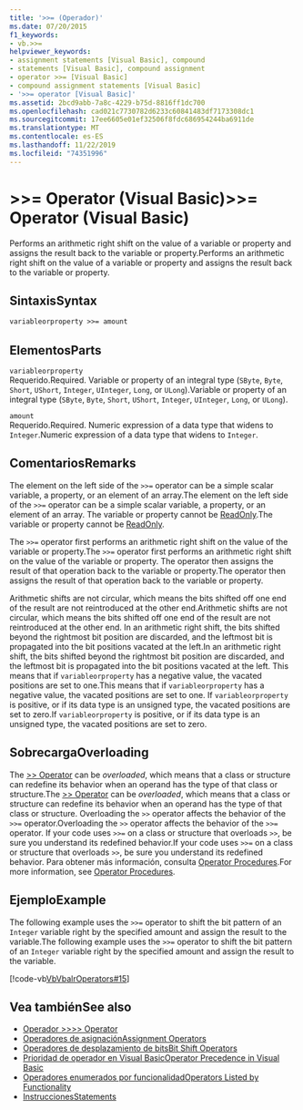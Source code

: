 ```yaml
---
title: '>>= (Operador)'
ms.date: 07/20/2015
f1_keywords:
- vb.>>=
helpviewer_keywords:
- assignment statements [Visual Basic], compound
- statements [Visual Basic], compound assignment
- operator >>= [Visual Basic]
- compound assignment statements [Visual Basic]
- '>>= operator [Visual Basic]'
ms.assetid: 2bcd9abb-7a8c-4229-b75d-8816ff1dc700
ms.openlocfilehash: cad021c7730782d6233c60841483df7173308dc1
ms.sourcegitcommit: 17ee6605e01ef32506f8fdc686954244ba6911de
ms.translationtype: MT
ms.contentlocale: es-ES
ms.lasthandoff: 11/22/2019
ms.locfileid: "74351996"
---
```

# <a name="-operator-visual-basic"></a><span data-ttu-id="f13f1-102">>>= Operator (Visual Basic)</span><span class="sxs-lookup"><span data-stu-id="f13f1-102">>>= Operator (Visual Basic)</span></span>
<span data-ttu-id="f13f1-103">Performs an arithmetic right shift on the value of a variable or property and assigns the result back to the variable or property.</span><span class="sxs-lookup"><span data-stu-id="f13f1-103">Performs an arithmetic right shift on the value of a variable or property and assigns the result back to the variable or property.</span></span>  
  
## <a name="syntax"></a><span data-ttu-id="f13f1-104">Sintaxis</span><span class="sxs-lookup"><span data-stu-id="f13f1-104">Syntax</span></span>  
  
```vb  
variableorproperty >>= amount  
```  
  
## <a name="parts"></a><span data-ttu-id="f13f1-105">Elementos</span><span class="sxs-lookup"><span data-stu-id="f13f1-105">Parts</span></span>  
 `variableorproperty`  
 <span data-ttu-id="f13f1-106">Requerido.</span><span class="sxs-lookup"><span data-stu-id="f13f1-106">Required.</span></span> <span data-ttu-id="f13f1-107">Variable or property of an integral type (`SByte`, `Byte`, `Short`, `UShort`, `Integer`, `UInteger`, `Long`, or `ULong`).</span><span class="sxs-lookup"><span data-stu-id="f13f1-107">Variable or property of an integral type (`SByte`, `Byte`, `Short`, `UShort`, `Integer`, `UInteger`, `Long`, or `ULong`).</span></span>  
  
 `amount`  
 <span data-ttu-id="f13f1-108">Requerido.</span><span class="sxs-lookup"><span data-stu-id="f13f1-108">Required.</span></span> <span data-ttu-id="f13f1-109">Numeric expression of a data type that widens to `Integer`.</span><span class="sxs-lookup"><span data-stu-id="f13f1-109">Numeric expression of a data type that widens to `Integer`.</span></span>  
  
## <a name="remarks"></a><span data-ttu-id="f13f1-110">Comentarios</span><span class="sxs-lookup"><span data-stu-id="f13f1-110">Remarks</span></span>  
 <span data-ttu-id="f13f1-111">The element on the left side of the `>>=` operator can be a simple scalar variable, a property, or an element of an array.</span><span class="sxs-lookup"><span data-stu-id="f13f1-111">The element on the left side of the `>>=` operator can be a simple scalar variable, a property, or an element of an array.</span></span> <span data-ttu-id="f13f1-112">The variable or property cannot be [ReadOnly](../../../visual-basic/language-reference/modifiers/readonly.md).</span><span class="sxs-lookup"><span data-stu-id="f13f1-112">The variable or property cannot be [ReadOnly](../../../visual-basic/language-reference/modifiers/readonly.md).</span></span>  
  
 <span data-ttu-id="f13f1-113">The `>>=` operator first performs an arithmetic right shift on the value of the variable or property.</span><span class="sxs-lookup"><span data-stu-id="f13f1-113">The `>>=` operator first performs an arithmetic right shift on the value of the variable or property.</span></span> <span data-ttu-id="f13f1-114">The operator then assigns the result of that operation back to the variable or property.</span><span class="sxs-lookup"><span data-stu-id="f13f1-114">The operator then assigns the result of that operation back to the variable or property.</span></span>  
  
 <span data-ttu-id="f13f1-115">Arithmetic shifts are not circular, which means the bits shifted off one end of the result are not reintroduced at the other end.</span><span class="sxs-lookup"><span data-stu-id="f13f1-115">Arithmetic shifts are not circular, which means the bits shifted off one end of the result are not reintroduced at the other end.</span></span> <span data-ttu-id="f13f1-116">In an arithmetic right shift, the bits shifted beyond the rightmost bit position are discarded, and the leftmost bit is propagated into the bit positions vacated at the left.</span><span class="sxs-lookup"><span data-stu-id="f13f1-116">In an arithmetic right shift, the bits shifted beyond the rightmost bit position are discarded, and the leftmost bit is propagated into the bit positions vacated at the left.</span></span> <span data-ttu-id="f13f1-117">This means that if `variableorproperty` has a negative value, the vacated positions are set to one.</span><span class="sxs-lookup"><span data-stu-id="f13f1-117">This means that if `variableorproperty` has a negative value, the vacated positions are set to one.</span></span> <span data-ttu-id="f13f1-118">If `variableorproperty` is positive, or if its data type is an unsigned type, the vacated positions are set to zero.</span><span class="sxs-lookup"><span data-stu-id="f13f1-118">If `variableorproperty` is positive, or if its data type is an unsigned type, the vacated positions are set to zero.</span></span>  
  
## <a name="overloading"></a><span data-ttu-id="f13f1-119">Sobrecarga</span><span class="sxs-lookup"><span data-stu-id="f13f1-119">Overloading</span></span>  
 <span data-ttu-id="f13f1-120">The [>> Operator](../../../visual-basic/language-reference/operators/right-shift-operator.md) can be *overloaded*, which means that a class or structure can redefine its behavior when an operand has the type of that class or structure.</span><span class="sxs-lookup"><span data-stu-id="f13f1-120">The [>> Operator](../../../visual-basic/language-reference/operators/right-shift-operator.md) can be *overloaded*, which means that a class or structure can redefine its behavior when an operand has the type of that class or structure.</span></span> <span data-ttu-id="f13f1-121">Overloading the `>>` operator affects the behavior of the `>>=` operator.</span><span class="sxs-lookup"><span data-stu-id="f13f1-121">Overloading the `>>` operator affects the behavior of the `>>=` operator.</span></span> <span data-ttu-id="f13f1-122">If your code uses `>>=` on a class or structure that overloads `>>`, be sure you understand its redefined behavior.</span><span class="sxs-lookup"><span data-stu-id="f13f1-122">If your code uses `>>=` on a class or structure that overloads `>>`, be sure you understand its redefined behavior.</span></span> <span data-ttu-id="f13f1-123">Para obtener más información, consulta [Operator Procedures](../../../visual-basic/programming-guide/language-features/procedures/operator-procedures.md).</span><span class="sxs-lookup"><span data-stu-id="f13f1-123">For more information, see [Operator Procedures](../../../visual-basic/programming-guide/language-features/procedures/operator-procedures.md).</span></span>  
  
## <a name="example"></a><span data-ttu-id="f13f1-124">Ejemplo</span><span class="sxs-lookup"><span data-stu-id="f13f1-124">Example</span></span>  
 <span data-ttu-id="f13f1-125">The following example uses the `>>=` operator to shift the bit pattern of an `Integer` variable right by the specified amount and assign the result to the variable.</span><span class="sxs-lookup"><span data-stu-id="f13f1-125">The following example uses the `>>=` operator to shift the bit pattern of an `Integer` variable right by the specified amount and assign the result to the variable.</span></span>  
  
 [!code-vb[VbVbalrOperators#15](~/samples/snippets/visualbasic/VS_Snippets_VBCSharp/VbVbalrOperators/VB/Class1.vb#15)]  
  
## <a name="see-also"></a><span data-ttu-id="f13f1-126">Vea también</span><span class="sxs-lookup"><span data-stu-id="f13f1-126">See also</span></span>

- [<span data-ttu-id="f13f1-127">Operador >></span><span class="sxs-lookup"><span data-stu-id="f13f1-127">>> Operator</span></span>](../../../visual-basic/language-reference/operators/right-shift-operator.md)
- [<span data-ttu-id="f13f1-128">Operadores de asignación</span><span class="sxs-lookup"><span data-stu-id="f13f1-128">Assignment Operators</span></span>](../../../visual-basic/language-reference/operators/assignment-operators.md)
- [<span data-ttu-id="f13f1-129">Operadores de desplazamiento de bits</span><span class="sxs-lookup"><span data-stu-id="f13f1-129">Bit Shift Operators</span></span>](../../../visual-basic/language-reference/operators/bit-shift-operators.md)
- [<span data-ttu-id="f13f1-130">Prioridad de operador en Visual Basic</span><span class="sxs-lookup"><span data-stu-id="f13f1-130">Operator Precedence in Visual Basic</span></span>](../../../visual-basic/language-reference/operators/operator-precedence.md)
- [<span data-ttu-id="f13f1-131">Operadores enumerados por funcionalidad</span><span class="sxs-lookup"><span data-stu-id="f13f1-131">Operators Listed by Functionality</span></span>](../../../visual-basic/language-reference/operators/operators-listed-by-functionality.md)
- [<span data-ttu-id="f13f1-132">Instrucciones</span><span class="sxs-lookup"><span data-stu-id="f13f1-132">Statements</span></span>](../../../visual-basic/programming-guide/language-features/statements.md)
